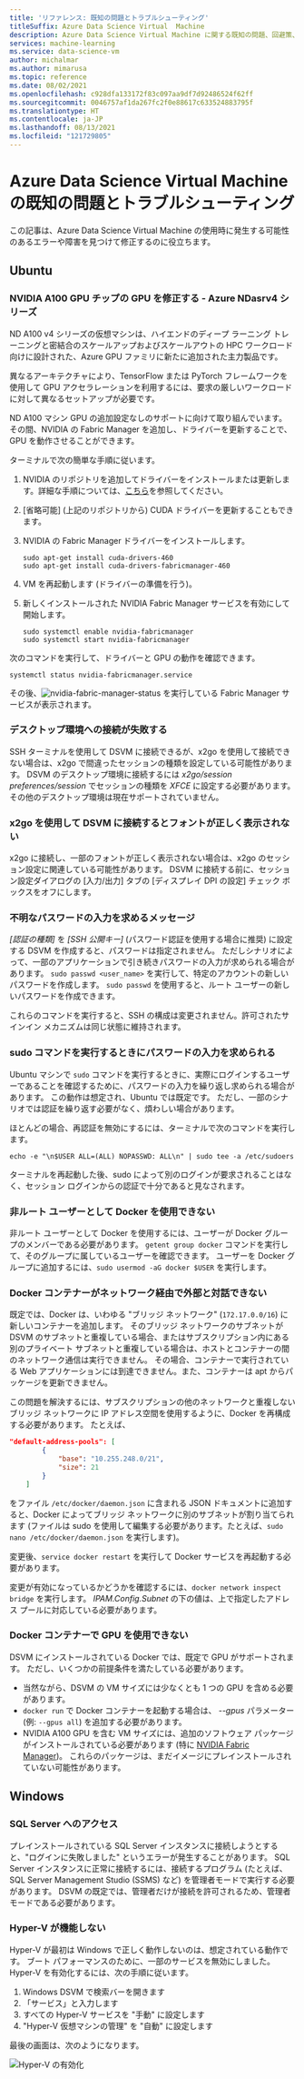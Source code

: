 ```yaml
---
title: 'リファレンス: 既知の問題とトラブルシューティング'
titleSuffix: Azure Data Science Virtual  Machine
description: Azure Data Science Virtual Machine に関する既知の問題、回避策、トラブルシューティングの一覧を示します
services: machine-learning
ms.service: data-science-vm
author: michalmar
ms.author: mimarusa
ms.topic: reference
ms.date: 08/02/2021
ms.openlocfilehash: c928dfa133172f83c097aa9df7d92486524f62ff
ms.sourcegitcommit: 0046757af1da267fc2f0e88617c633524883795f
ms.translationtype: HT
ms.contentlocale: ja-JP
ms.lasthandoff: 08/13/2021
ms.locfileid: "121729805"
---
```

# <a name="known-issues-and-troubleshooting-the-azure-data-science-virtual-machine"></a>Azure Data Science Virtual Machine の既知の問題とトラブルシューティング

この記事は、Azure Data Science Virtual Machine の使用時に発生する可能性のあるエラーや障害を見つけて修正するのに役立ちます。


## <a name="ubuntu"></a>Ubuntu

### <a name="fix-gpu-on-nvidia-a100-gpu-chip---azure-ndasrv4-series"></a>NVIDIA A100 GPU チップの GPU を修正する - Azure NDasrv4 シリーズ 

ND A100 v4 シリーズの仮想マシンは、ハイエンドのディープ ラーニング トレーニングと密結合のスケールアップおよびスケールアウトの HPC ワークロード向けに設計された、Azure GPU ファミリに新たに追加された主力製品です。

異なるアーキテクチャにより、TensorFlow または PyTorch フレームワークを使用して GPU アクセラレーションを利用するには、要求の厳しいワークロードに対して異なるセットアップが必要です。

ND A100 マシン GPU の追加設定なしのサポートに向けて取り組んでいます。 その間、NVIDIA の Fabric Manager を追加し、ドライバーを更新することで、GPU を動作させることができます。 

ターミナルで次の簡単な手順に従います。

1. NVIDIA のリポジトリを追加してドライバーをインストールまたは更新します。詳細な手順については、[こちら](https://docs.nvidia.com/datacenter/tesla/tesla-installation-notes/index.html#ubuntu-lts)を参照してください。
2. [省略可能] (上記のリポジトリから) CUDA ドライバーを更新することもできます。
3. NVIDIA の Fabric Manager ドライバーをインストールします。

    ```
    sudo apt-get install cuda-drivers-460
    sudo apt-get install cuda-drivers-fabricmanager-460
    ```

4. VM を再起動します (ドライバーの準備を行う)。
5. 新しくインストールされた NVIDIA Fabric Manager サービスを有効にして開始します。

    ```
    sudo systemctl enable nvidia-fabricmanager
    sudo systemctl start nvidia-fabricmanager
    ```

次のコマンドを実行して、ドライバーと GPU の動作を確認できます。
```
systemctl status nvidia-fabricmanager.service
``` 

その後、![nvidia-fabric-manager-status](./media/nvidia-fabricmanager-status-ok-marked.png) を実行している Fabric Manager サービスが表示されます。


### <a name="connection-to-desktop-environment-fails"></a>デスクトップ環境への接続が失敗する

SSH ターミナルを使用して DSVM に接続できるが、x2go を使用して接続できない場合は、x2go で間違ったセッションの種類を設定している可能性があります。
DSVM のデスクトップ環境に接続するには *x2go/session preferences/session* でセッションの種類を *XFCE* に設定する必要があります。 その他のデスクトップ環境は現在サポートされていません。

### <a name="fonts-look-wrong-when-connecting-to-dsvm-using-x2go"></a>x2go を使用して DSVM に接続するとフォントが正しく表示されない

x2go に接続し、一部のフォントが正しく表示されない場合は、x2go のセッション設定に関連している可能性があります。 DSVM に接続する前に、セッション設定ダイアログの [入力/出力] タブの [ディスプレイ DPI の設定] チェック ボックスをオフにします。

### <a name="prompted-for-unknown-password"></a>不明なパスワードの入力を求めるメッセージ

*[認証の種類]* を *[SSH 公開キー]* (パスワード認証を使用する場合に推奨) に設定する DSVM を作成すると、パスワードは指定されません。 ただしシナリオによって、一部のアプリケーションで引き続きパスワードの入力が求められる場合があります。 `sudo passwd <user_name>` を実行して、特定のアカウントの新しいパスワードを作成します。 `sudo passwd` を使用すると、ルート ユーザーの新しいパスワードを作成できます。

これらのコマンドを実行すると、SSH の構成は変更されません。許可されたサインイン メカニズムは同じ状態に維持されます。 

### <a name="prompted-for-password-when-running-sudo-command"></a>sudo コマンドを実行するときにパスワードの入力を求められる

Ubuntu マシンで `sudo` コマンドを実行するときに、実際にログインするユーザーであることを確認するために、パスワードの入力を繰り返し求められる場合があります。 この動作は想定され、Ubuntu では既定です。 ただし、一部のシナリオでは認証を繰り返す必要がなく、煩わしい場合があります。

ほとんどの場合、再認証を無効にするには、ターミナルで次のコマンドを実行します。

 `echo -e "\n$USER ALL=(ALL) NOPASSWD: ALL\n" | sudo tee -a /etc/sudoers`

ターミナルを再起動した後、sudo によって別のログインが要求されることはなく、セッション ログインからの認証で十分であると見なされます。

### <a name="cannot-use-docker-as-non-root-user"></a>非ルート ユーザーとして Docker を使用できない

非ルート ユーザーとして Docker を使用するには、ユーザーが Docker グループのメンバーである必要があります。 `getent group docker` コマンドを実行して、そのグループに属しているユーザーを確認できます。 ユーザーを Docker グループに追加するには、`sudo usermod -aG docker $USER` を実行します。

### <a name="docker-containers-cannot-interact-with-the-outside-via-network"></a>Docker コンテナーがネットワーク経由で外部と対話できない

既定では、Docker は、いわゆる "ブリッジ ネットワーク" (`172.17.0.0/16`) に新しいコンテナーを追加します。 そのブリッジ ネットワークのサブネットが DSVM のサブネットと重複している場合、またはサブスクリプション内にある別のプライベート サブネットと重複している場合は、ホストとコンテナーの間のネットワーク通信は実行できません。 その場合、コンテナーで実行されている Web アプリケーションには到達できません。また、コンテナーは apt からパッケージを更新できません。

この問題を解決するには、サブスクリプションの他のネットワークと重複しないブリッジ ネットワークに IP アドレス空間を使用するように、Docker を再構成する必要があります。 たとえば、

```json
"default-address-pools": [
        {
            "base": "10.255.248.0/21",
            "size": 21
        }
    ]
```

をファイル `/etc/docker/daemon.json` に含まれる JSON ドキュメントに追加すると、Docker によってブリッジ ネットワークに別のサブネットが割り当てられます (ファイルは sudo を使用して編集する必要があります。たとえば、`sudo nano /etc/docker/daemon.json` を実行します)。

変更後、`service docker restart` を実行して Docker サービスを再起動する必要があります。

変更が有効になっているかどうかを確認するには、`docker network inspect bridge` を実行します。 *IPAM.Config.Subnet* の下の値は、上で指定したアドレス プールに対応している必要があります。

### <a name="gpus-not-available-in-docker-container"></a>Docker コンテナーで GPU を使用できない

DSVM にインストールされている Docker では、既定で GPU がサポートされます。 ただし、いくつかの前提条件を満たしている必要があります。

* 当然ながら、DSVM の VM サイズには少なくとも 1 つの GPU を含める必要があります。
* `docker run` で Docker コンテナーを起動する場合は、 *--gpus* パラメーター (例: `--gpus all`) を追加する必要があります。
* NVIDIA A100 GPU を含む VM サイズには、追加のソフトウェア パッケージがインストールされている必要があります (特に [NVIDIA Fabric Manager](https://docs.nvidia.com/datacenter/tesla/pdf/fabric-manager-user-guide.pdf))。 これらのパッケージは、まだイメージにプレインストールされていない可能性があります。


## <a name="windows"></a>Windows

### <a name="accessing-sql-server"></a>SQL Server へのアクセス

プレインストールされている SQL Server インスタンスに接続しようとすると、"ログインに失敗しました" というエラーが発生することがあります。 SQL Server インスタンスに正常に接続するには、接続するプログラム (たとえば、SQL Server Management Studio (SSMS) など) を管理者モードで実行する必要があります。 DSVM の既定では、管理者だけが接続を許可されるため、管理者モードである必要があります。

### <a name="hyper-v-does-not-work"></a>Hyper-V が機能しない

Hyper-V が最初は Windows で正しく動作しないのは、想定されている動作です。 ブート パフォーマンスのために、一部のサービスを無効にしました。
Hyper-V を有効化するには、次の手順に従います。

1. Windows DSVM で検索バーを開きます
1. 「サービス」と入力します
1. すべての Hyper-V サービスを "手動" に設定します
1. "Hyper-V 仮想マシンの管理" を "自動" に設定します

最後の画面は、次のようになります。

   

![Hyper-V の有効化](./media/workaround/hyperv-enable-dsvm.png)
